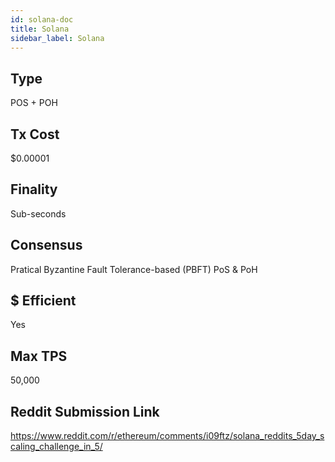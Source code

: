 ```yaml
---
id: solana-doc
title: Solana
sidebar_label: Solana
---
```


## Type
POS + POH

## Tx Cost
$0.00001
## Finality
Sub-seconds
## Consensus
Pratical Byzantine Fault Tolerance-based (PBFT) PoS & PoH
## $ Efficient
Yes
## Max TPS
50,000
## Reddit Submission Link

https://www.reddit.com/r/ethereum/comments/i09ftz/solana_reddits_5day_scaling_challenge_in_5/
